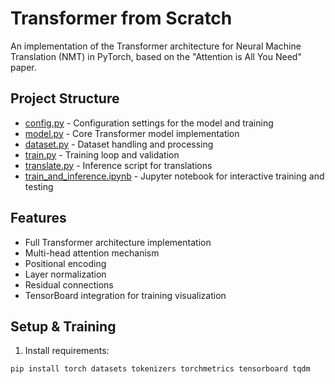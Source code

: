 # Transformer from Scratch

An implementation of the Transformer architecture for Neural Machine Translation (NMT) in PyTorch, based on the "Attention is All You Need" paper.

## Project Structure

- [config.py](config.py) - Configuration settings for the model and training
- [model.py](model.py) - Core Transformer model implementation
- [dataset.py](dataset.py) - Dataset handling and processing
- [train.py](train.py) - Training loop and validation
- [translate.py](translate.py) - Inference script for translations
- [train_and_inference.ipynb](train_and_inference.ipynb) - Jupyter notebook for interactive training and testing

## Features

- Full Transformer architecture implementation
- Multi-head attention mechanism
- Positional encoding
- Layer normalization
- Residual connections
- TensorBoard integration for training visualization

## Setup & Training

1. Install requirements:
```bash
pip install torch datasets tokenizers torchmetrics tensorboard tqdm